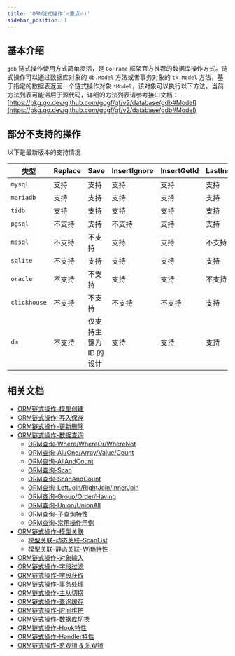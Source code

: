 ```yaml
---
title: 'ORM链式操作(🔥重点🔥)'
sidebar_position: 1
---
```


## 基本介绍

`gdb` 链式操作使用方式简单灵活，是 `GoFrame` 框架官方推荐的数据库操作方式。链式操作可以通过数据库对象的 `db.Model` 方法或者事务对象的 `tx.Model` 方法，基于指定的数据表返回一个链式操作对象 `*Model`，该对象可以执行以下方法。当前方法列表可能滞后于源代码，详细的方法列表请参考接口文档： [https://pkg.go.dev/github.com/gogf/gf/v2/database/gdb#Model](https://pkg.go.dev/github.com/gogf/gf/v2/database/gdb#Model)

## 部分不支持的操作

以下是最新版本的支持情况

| 类型 | Replace | Save | InsertIgnore | InsertGetId | LastInsertId | Transaction | RowsAffected |
| --- | --- | --- | --- | --- | --- | --- | --- |
| `mysql` | 支持 | 支持 | 支持 | 支持 | 支持 | 支持 | 支持 |
| `mariadb` | 支持 | 支持 | 支持 | 支持 | 支持 | 支持 | 支持 |
| `tidb` | 支持 | 支持 | 支持 | 支持 | 支持 | 支持 | 支持 |
| `pgsql` | 不支持 | 支持 | 不支持 | 支持 | 支持 | 支持 | 支持 |
| `mssql` | 不支持 | 不支持 | 支持 | 支持 | 不支持 | 支持 | 支持 |
| `sqlite` | 不支持 | 支持 | 支持 | 支持 | 支持 | 支持 | 支持 |
| `oracle` | 不支持 | 不支持 | 支持 | 支持 | 不支持 | 支持 | 支持 |
| `clickhouse` | 不支持 | 不支持 | 不支持 | 不支持 | 支持 | 不支持 | 不支持 |
| `dm` | 不支持 | 仅支持主键为 ID 的设计 | 支持 | 支持 | 支持 | 支持 | 支持 |

## 相关文档

- [ORM链式操作-模型创建](output/goframe-v2.6-md/核心组件/数据库ORM/ORM链式操作/ORM链式操作-模型创建)
- [ORM链式操作-写入保存](output/goframe-v2.6-md/核心组件/数据库ORM/ORM链式操作/ORM链式操作-写入保存)
- [ORM链式操作-更新删除](output/goframe-v2.6-md/核心组件/数据库ORM/ORM链式操作/ORM链式操作-更新删除)
- [ORM链式操作-数据查询](output/goframe-v2.6-md/核心组件/数据库ORM/ORM链式操作/ORM链式操作-数据查询)
  - [ORM查询-Where/WhereOr/WhereNot](output/goframe-v2.6-md/核心组件/数据库ORM/ORM链式操作/ORM链式操作-数据查询/ORM查询-WhereWhereOrWhereNot)
  - [ORM查询-All/One/Array/Value/Count](output/goframe-v2.6-md/核心组件/数据库ORM/ORM链式操作/ORM链式操作-数据查询/ORM查询-AllOneArrayValueCount)
  - [ORM查询-AllAndCount](output/goframe-v2.6-md/核心组件/数据库ORM/ORM链式操作/ORM链式操作-数据查询/ORM查询-AllAndCount)
  - [ORM查询-Scan](output/goframe-v2.6-md/核心组件/数据库ORM/ORM链式操作/ORM链式操作-数据查询/ORM查询-Scan)
  - [ORM查询-ScanAndCount](output/goframe-v2.6-md/核心组件/数据库ORM/ORM链式操作/ORM链式操作-数据查询/ORM查询-ScanAndCount)
  - [ORM查询-LeftJoin/RightJoin/InnerJoin](output/goframe-v2.6-md/核心组件/数据库ORM/ORM链式操作/ORM链式操作-数据查询/ORM查询-LeftJoinRightJoinInnerJoin)
  - [ORM查询-Group/Order/Having](output/goframe-v2.6-md/核心组件/数据库ORM/ORM链式操作/ORM链式操作-数据查询/ORM查询-GroupOrderHaving)
  - [ORM查询-Union/UnionAll](output/goframe-v2.6-md/核心组件/数据库ORM/ORM链式操作/ORM链式操作-数据查询/ORM查询-UnionUnionAll)
  - [ORM查询-子查询特性](output/goframe-v2.6-md/核心组件/数据库ORM/ORM链式操作/ORM链式操作-数据查询/ORM查询-子查询特性)
  - [ORM查询-常用操作示例](output/goframe-v2.6-md/核心组件/数据库ORM/ORM链式操作/ORM链式操作-数据查询/ORM查询-常用操作示例)
- [ORM链式操作-模型关联](output/goframe-v2.6-md/核心组件/数据库ORM/ORM链式操作/ORM链式操作-模型关联)
  - [模型关联-动态关联-ScanList](output/goframe-v2.6-md/核心组件/数据库ORM/ORM链式操作/ORM链式操作-模型关联/模型关联-动态关联-ScanList)
  - [模型关联-静态关联-With特性](output/goframe-v2.6-md/核心组件/数据库ORM/ORM链式操作/ORM链式操作-模型关联/模型关联-静态关联-With特性)
- [ORM链式操作-对象输入](output/goframe-v2.6-md/核心组件/数据库ORM/ORM链式操作/ORM链式操作-对象输入)
- [ORM链式操作-字段过滤](output/goframe-v2.6-md/核心组件/数据库ORM/ORM链式操作/ORM链式操作-字段过滤)
- [ORM链式操作-字段获取](output/goframe-v2.6-md/核心组件/数据库ORM/ORM链式操作/ORM链式操作-字段获取)
- [ORM链式操作-事务处理](output/goframe-v2.6-md/核心组件/数据库ORM/ORM链式操作/ORM链式操作-事务处理)
- [ORM链式操作-主从切换](output/goframe-v2.6-md/核心组件/数据库ORM/ORM链式操作/ORM链式操作-主从切换)
- [ORM链式操作-查询缓存](output/goframe-v2.6-md/核心组件/数据库ORM/ORM链式操作/ORM链式操作-查询缓存)
- [ORM链式操作-时间维护](output/goframe-v2.6-md/核心组件/数据库ORM/ORM链式操作/ORM链式操作-时间维护)
- [ORM链式操作-数据库切换](output/goframe-v2.6-md/核心组件/数据库ORM/ORM链式操作/ORM链式操作-数据库切换)
- [ORM链式操作-Hook特性](output/goframe-v2.6-md/核心组件/数据库ORM/ORM链式操作/ORM链式操作-Hook特性)
- [ORM链式操作-Handler特性](output/goframe-v2.6-md/核心组件/数据库ORM/ORM链式操作/ORM链式操作-Handler特性)
- [ORM链式操作-悲观锁 & 乐观锁](output/goframe-v2.6-md/核心组件/数据库ORM/ORM链式操作/ORM链式操作-悲观锁%20&%20乐观锁)